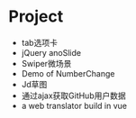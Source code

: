# Project
- tab选项卡
- jQuery anoSlide
- Swiper微场景
- Demo of NumberChange
- Jd草图
- 通过ajax获取GitHub用户数据
- a web translator build in vue
